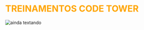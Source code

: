 # <spam style= "color:orange"> TREINAMENTOS CODE TOWER </spam>
 
![ainda textando](https://drive.google.com/file/d/1b4aZ2kAeMCE_Jqr2oREKmtUqMk_x0D8t/view?usp=sharing)
